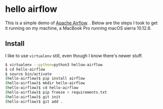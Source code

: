 # hello airflow

This is a simple demo of [Apache Airflow](https://airflow.incubator.apache.org/). . Below are the steps I took to get it running on my machine, a MacBook Pro running macOS sierra 10.12.6.

## Install

I like to use `virtualenv` still, even though I know there's newer stuff.

```bash
$ virtualenv --python=python3 hellow-airflow
$ cd hello-airflow
$ source bin/activate
(hello-airflow)$ pip install airflow
(hello-airflow)$ mkdir hello-airflow
(hello-airflow)$ cd hello-airflow
(hello-airflow)$ pip freeze > requirements.txt
(hello-airflow)$ git init
(hello-airflow)$ git add .
```
